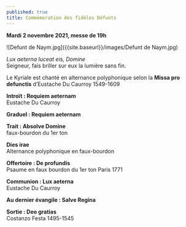 ```yaml
---
published: true
title: Commémoration des fidèles Défunts
---
```

**Mardi 2 novembre 2021, messe de 19h**

![Defunt de Naym.jpg]({{site.baseurl}}/images/Defunt de Naym.jpg)


*Lux aeterna luceat eis, Domine*  
Seigneur, fais briller sur eux la lumière sans fin.

Le Kyriale est chanté en alternance polyphonique selon la **Missa pro defunctis** d’Eustache Du Caurroy 1549-1609


**Introït : Requiem aeternam**  
Eustache Du Caurroy

**Graduel : Requiem aeternam**


**Trait : Absolve Domine**  
faux-bourdon du 1er ton

**Dies irae**  
Alternance polyphonique en faux-bourdon

**Offertoire : De profundis**  
Psaume en faux bourdon du 1er ton Paris 1771


**Communion : Lux aeterna**  
Eustache Du Caurroy

**Au dernier évangile : Salve Regina** 

**Sortie : Deo gratias**  
Costanzo Festa 1495-1545
